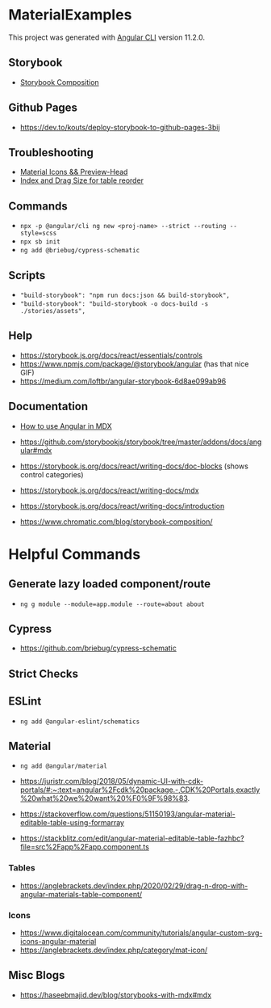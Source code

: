 # MaterialExamples

This project was generated with [Angular CLI](https://github.com/angular/angular-cli) version 11.2.0.

## Storybook

- [Storybook Composition](https://storybook.js.org/docs/react/workflows/storybook-composition)

## Github Pages

- https://dev.to/kouts/deploy-storybook-to-github-pages-3bij

## Troubleshooting

- [Material Icons && Preview-Head](https://github.com/storybookjs/storybook/issues/6851)
- [Index and Drag Size for table reorder](https://github.com/angular/components/issues/13770)

## Commands

- `npx -p @angular/cli ng new <proj-name> --strict --routing --style=scss`
- `npx sb init`
- `ng add @briebug/cypress-schematic`

## Scripts

- `"build-storybook": "npm run docs:json && build-storybook",`
- `"build-storybook": "build-storybook -o docs-build -s ./stories/assets",`

## Help

- https://storybook.js.org/docs/react/essentials/controls
- https://www.npmjs.com/package/@storybook/angular (has that nice GIF)
- https://medium.com/loftbr/angular-storybook-6d8ae099ab96

## Documentation

- [How to use Angular in MDX](https://github.com/storybookjs/storybook/issues/13941)
- https://github.com/storybookjs/storybook/tree/master/addons/docs/angular#mdx

- https://storybook.js.org/docs/react/writing-docs/doc-blocks (shows control categories)

- https://storybook.js.org/docs/react/writing-docs/mdx

- https://storybook.js.org/docs/react/writing-docs/introduction

- https://www.chromatic.com/blog/storybook-composition/

# Helpful Commands

## Generate lazy loaded component/route

- `ng g module --module=app.module --route=about about`

## Cypress

- https://github.com/briebug/cypress-schematic

## Strict Checks

## ESLint

- `ng add @angular-eslint/schematics`

## Material

- `ng add @angular/material`

- https://juristr.com/blog/2018/05/dynamic-UI-with-cdk-portals/#:~:text=angular%2Fcdk%20package.-,CDK%20Portals,exactly%20what%20we%20want%20%F0%9F%98%83.

- https://stackoverflow.com/questions/51150193/angular-material-editable-table-using-formarray
- https://stackblitz.com/edit/angular-material-editable-table-fazhbc?file=src%2Fapp%2Fapp.component.ts

### Tables

- https://anglebrackets.dev/index.php/2020/02/29/drag-n-drop-with-angular-materials-table-component/

### Icons

- https://www.digitalocean.com/community/tutorials/angular-custom-svg-icons-angular-material
- https://anglebrackets.dev/index.php/category/mat-icon/

## Misc Blogs

- https://haseebmajid.dev/blog/storybooks-with-mdx#mdx
